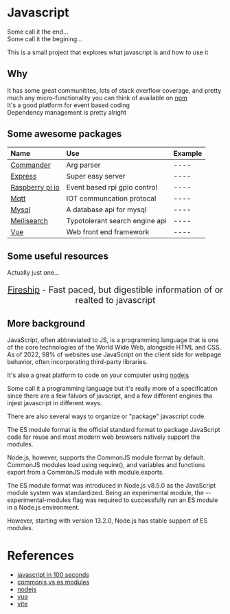 # Javascript

Some call it the end...   
Some call it the begining...

This is a small project that explores what javascript is and how to use it

## Why 
It has some great communitites, lots of stack overflow coverage, and pretty much any micro-functionality you can think of available on [npm](https://www.npmjs.com)  
It's a good platform for event based coding  
Dependency management is pretty alright

## Some awesome packages
| Name                                                        | Use                            | Example                      |
| :----                                                       | :----                          | ----                         |
| [Commander](https://www.npmjs.com/package/commander)        | Arg parser                     | ----                         |
| [Express](https://www.npmjs.com/package/express)            | Super easy server              | ----                         |
| [Raspberry pi io](https://www.npmjs.com/package/onoff)      | Event based rpi gpio control   | ----                         |
| [Mqtt](https://www.npmjs.com/package/mqtt)                  | IOT communcation protocal      | ----                         |
| [Mysql](https://www.npmjs.com/package/mysql)                | A database api for mysql       | ----                         |
| [Meilisearch](https://www.npmjs.com/package/meilisearch)    | Typotolerant search engine api | ----                         |
| [Vue](https://vuejs.org/guide/introduction.html#what-is-vue)| Web front end framework        | ----                         |

## Some useful resources
Actually just one...
<p align="center">
    <p style="font-size: 20px;" align="center">
        <a href="https://www.youtube.com/watch?v=DHjqpvDnNGE">Fireship</a> - Fast paced, but digestible information of or realted to javascript
    </p>
</p>

## More background
JavaScript, often abbreviated to JS, is a programming language that is one of the core technologies of the World Wide Web, alongside HTML and CSS. As of 2022, 98% of websites use JavaScript on the client side for webpage behavior, often incorporating third-party libraries.

It's also a great platform to code on your computer using [nodejs](https://nodejs.org/en/)

Some call it a programming language but it's really more of a specification since there are a few falvors of javscript, and a few different engines tha injest javascript in different ways. 

There are also several ways to organize or "package" javascript code. 

The ES module format is the official standard format to package JavaScript code for reuse and most modern web browsers natively support the modules.

Node.js, however, supports the CommonJS module format by default. CommonJS modules load using require(), and variables and functions export from a CommonJS module with module.exports.

The ES module format was introduced in Node.js v8.5.0 as the JavaScript module system was standardized. Being an experimental module, the --experimental-modules flag was required to successfully run an ES module in a Node.js environment.

However, starting with version 13.2.0, Node.js has stable support of ES modules.

# References
- [javascript in 100 seconds](https://www.youtube.com/watch?v=DHjqpvDnNGE)
- [commonjs vs es modules](https://blog.logrocket.com/commonjs-vs-es-modules-node-js/)
- [nodejs](https://nodejs.org/en/)
- [vue]()
- [vite]()
